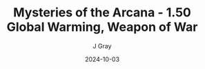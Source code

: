 ---
title: 'Mysteries of the Arcana - 1.50 Global Warming, Weapon of War'
alt: 'Mysteries of the Arcana'
date: '2024-10-03'
author: 'J Gray'
artist: 'Keira'
---